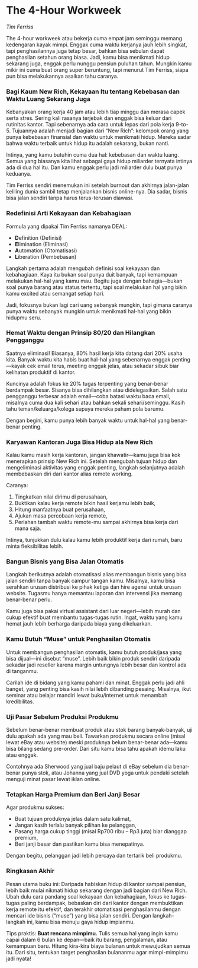 # The 4-Hour Workweek
*Tim Ferriss*

The 4-hour workweek atau bekerja cuma empat jam seminggu memang kedengaran kayak mimpi. Enggak cuma waktu kerjanya jauh lebih singkat, tapi penghasilannya juga tetap besar, bahkan bisa sebulan dapat penghasilan setahun orang biasa. Jadi, kamu bisa menikmati hidup sekarang juga, enggak perlu nunggu pensiun puluhan tahun. Mungkin kamu mikir ini cuma buat orang super beruntung, tapi menurut Tim Ferriss, siapa pun bisa melakukannya asalkan tahu caranya.

### Bagi Kaum New Rich, Kekayaan Itu tentang Kebebasan dan Waktu Luang Sekarang Juga

Kebanyakan orang kerja 40 jam atau lebih tiap minggu dan merasa capek serta stres. Sering kali rasanya terjebak dan enggak bisa keluar dari rutinitas kantor. Tapi sebenarnya ada cara untuk lepas dari pola kerja 9-to-5. Tujuannya adalah menjadi bagian dari “New Rich”: kelompok orang yang punya kebebasan finansial dan waktu untuk menikmati hidup. Mereka sadar bahwa waktu terbaik untuk hidup itu adalah sekarang, bukan nanti.

Intinya, yang kamu butuhin cuma dua hal: kebebasan dan waktu luang. Semua yang biasanya kita lihat sebagai gaya hidup miliarder ternyata intinya ada di dua hal itu. Dan kamu enggak perlu jadi miliarder dulu buat punya keduanya.

Tim Ferriss sendiri menemukan ini setelah burnout dan akhirnya jalan-jalan keliling dunia sambil tetap menjalankan bisnis online-nya. Dia sadar, bisnis bisa jalan sendiri tanpa harus terus-terusan diawasi.

### Redefinisi Arti Kekayaan dan Kebahagiaan

Formula yang dipakai Tim Ferriss namanya DEAL:
- **D**efinition (Definisi)
- **E**limination (Eliminasi)
- **A**utomation (Otomatisasi)
- **L**iberation (Pembebasan)

Langkah pertama adalah mengubah definisi soal kekayaan dan kebahagiaan. Kaya itu bukan soal punya duit banyak, tapi kemampuan melakukan hal-hal yang kamu mau. Begitu juga dengan bahagia—bukan soal punya barang atau status tertentu, tapi soal melakukan hal yang bikin kamu excited atau semangat setiap hari.

Jadi, fokusnya bukan lagi cari uang sebanyak mungkin, tapi gimana caranya punya waktu sebanyak mungkin untuk menikmati hal-hal yang bikin hidupmu seru.

### Hemat Waktu dengan Prinsip 80/20 dan Hilangkan Pengganggu

Saatnya eliminasi! Biasanya, 80% hasil kerja kita datang dari 20% usaha kita. Banyak waktu kita habis buat hal-hal yang sebenarnya enggak penting—kayak cek email terus, meeting enggak jelas, atau sekadar sibuk biar kelihatan produktif di kantor.

Kuncinya adalah fokus ke 20% tugas terpenting yang benar-benar berdampak besar. Sisanya bisa dihilangkan atau didelegasikan. Salah satu pengganggu terbesar adalah email—coba batasi waktu baca email, misalnya cuma dua kali sehari atau bahkan sekali sehari/seminggu. Kasih tahu teman/keluarga/kolega supaya mereka paham pola barumu.

Dengan begini, kamu punya lebih banyak waktu untuk hal-hal yang benar-benar penting.

### Karyawan Kantoran Juga Bisa Hidup ala New Rich

Kalau kamu masih kerja kantoran, jangan khawatir—kamu juga bisa kok menerapkan prinsip New Rich ini. Setelah mengubah tujuan hidup dan mengeliminasi aktivitas yang enggak penting, langkah selanjutnya adalah membebaskan diri dari kantor alias remote working.

Caranya:
1. Tingkatkan nilai dirimu di perusahaan,
2. Buktikan kalau kerja remote bikin hasil kerjamu lebih baik,
3. Hitung manfaatnya buat perusahaan,
4. Ajukan masa percobaan kerja remote,
5. Perlahan tambah waktu remote-mu sampai akhirnya bisa kerja dari mana saja.

Intinya, tunjukkan dulu kalau kamu lebih produktif kerja dari rumah, baru minta fleksibilitas lebih.

### Bangun Bisnis yang Bisa Jalan Otomatis

Langkah berikutnya adalah otomatisasi alias membangun bisnis yang bisa jalan sendiri tanpa banyak campur tangan kamu. Misalnya, kamu bisa serahkan urusan distribusi ke pihak ketiga dan hire agensi untuk urusan website. Tugasmu hanya memantau laporan dan intervensi jika memang benar-benar perlu.

Kamu juga bisa pakai virtual assistant dari luar negeri—lebih murah dan cukup efektif buat membantu tugas-tugas rutin. Ingat, waktu yang kamu hemat jauh lebih berharga daripada biaya yang dikeluarkan.

### Kamu Butuh “Muse” untuk Penghasilan Otomatis

Untuk membangun penghasilan otomatis, kamu butuh produk/jasa yang bisa dijual—ini disebut “muse”. Lebih baik bikin produk sendiri daripada sekadar jadi reseller karena margin untungnya lebih besar dan kontrol ada di tanganmu.

Carilah ide di bidang yang kamu pahami dan minat. Enggak perlu jadi ahli banget, yang penting bisa kasih nilai lebih dibanding pesaing. Misalnya, ikut seminar atau belajar mandiri lewat buku/internet untuk menambah kredibilitas.

### Uji Pasar Sebelum Produksi Produkmu

Sebelum benar-benar membuat produk atau stok barang banyak-banyak, uji dulu apakah ada yang mau beli. Tawarkan produkmu secara online (misal lewat eBay atau website) meski produknya belum benar-benar ada—kamu bisa bilang sedang pre-order. Dari situ kamu bisa tahu apakah idemu laku atau enggak.

Contohnya ada Sherwood yang jual baju pelaut di eBay sebelum dia benar-benar punya stok, atau Johanna yang jual DVD yoga untuk pendaki setelah menguji minat pasar lewat iklan online.

### Tetapkan Harga Premium dan Beri Janji Besar

Agar produkmu sukses:
- Buat tujuan produknya jelas dalam satu kalimat,
- Jangan kasih terlalu banyak pilihan ke pelanggan,
- Pasang harga cukup tinggi (misal Rp700 ribu – Rp3 juta) biar dianggap premium,
- Beri janji besar dan pastikan kamu bisa menepatinya.

Dengan begitu, pelanggan jadi lebih percaya dan tertarik beli produkmu.

### Ringkasan Akhir

Pesan utama buku ini:
Daripada habiskan hidup di kantor sampai pensiun, lebih baik mulai nikmati hidup sekarang dengan jadi bagian dari New Rich. Ubah dulu cara pandang soal kekayaan dan kebahagiaan, fokus ke tugas-tugas paling berdampak, bebaskan diri dari kantor dengan membuktikan kerja remote itu efektif, dan terakhir otomatisasi penghasilanmu dengan mencari ide bisnis (“muse”) yang bisa jalan sendiri. Dengan langkah-langkah ini, kamu bisa menuju gaya hidup impianmu.

Tips praktis:
**Buat rencana mimpimu.**
Tulis semua hal yang ingin kamu capai dalam 6 bulan ke depan—baik itu barang, pengalaman, atau kemampuan baru. Hitung kira-kira biaya bulanan untuk mewujudkan semua itu. Dari situ, tentukan target penghasilan bulananmu agar mimpi-mimpimu jadi nyata!